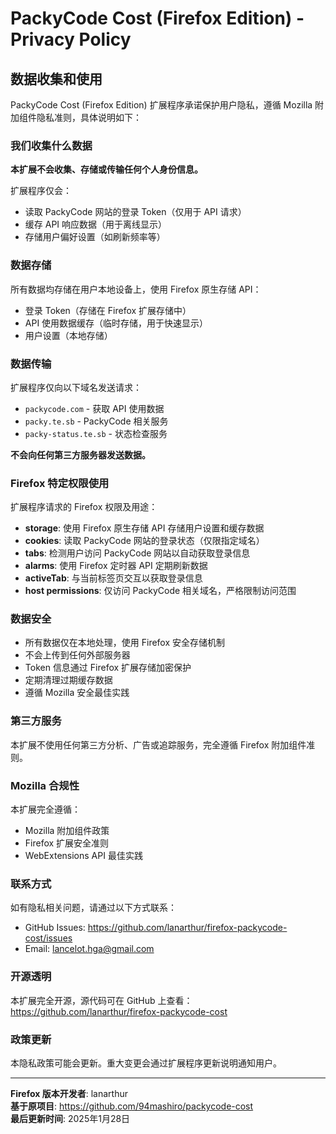 # PackyCode Cost (Firefox Edition) - Privacy Policy

## 数据收集和使用

PackyCode Cost (Firefox Edition) 扩展程序承诺保护用户隐私，遵循 Mozilla 附加组件隐私准则，具体说明如下：

### 我们收集什么数据

**本扩展不会收集、存储或传输任何个人身份信息。**

扩展程序仅会：
- 读取 PackyCode 网站的登录 Token（仅用于 API 请求）
- 缓存 API 响应数据（用于离线显示）
- 存储用户偏好设置（如刷新频率等）

### 数据存储

所有数据均存储在用户本地设备上，使用 Firefox 原生存储 API：
- 登录 Token（存储在 Firefox 扩展存储中）
- API 使用数据缓存（临时存储，用于快速显示）
- 用户设置（本地存储）

### 数据传输

扩展程序仅向以下域名发送请求：
- `packycode.com` - 获取 API 使用数据
- `packy.te.sb` - PackyCode 相关服务
- `packy-status.te.sb` - 状态检查服务

**不会向任何第三方服务器发送数据。**

### Firefox 特定权限使用

扩展程序请求的 Firefox 权限及用途：

- **storage**: 使用 Firefox 原生存储 API 存储用户设置和缓存数据
- **cookies**: 读取 PackyCode 网站的登录状态（仅限指定域名）
- **tabs**: 检测用户访问 PackyCode 网站以自动获取登录信息
- **alarms**: 使用 Firefox 定时器 API 定期刷新数据
- **activeTab**: 与当前标签页交互以获取登录信息
- **host permissions**: 仅访问 PackyCode 相关域名，严格限制访问范围

### 数据安全

- 所有数据仅在本地处理，使用 Firefox 安全存储机制
- 不会上传到任何外部服务器
- Token 信息通过 Firefox 扩展存储加密保护
- 定期清理过期缓存数据
- 遵循 Mozilla 安全最佳实践

### 第三方服务

本扩展不使用任何第三方分析、广告或追踪服务，完全遵循 Firefox 附加组件准则。

### Mozilla 合规性

本扩展完全遵循：
- Mozilla 附加组件政策
- Firefox 扩展安全准则
- WebExtensions API 最佳实践

### 联系方式

如有隐私相关问题，请通过以下方式联系：
- GitHub Issues: https://github.com/lanarthur/firefox-packycode-cost/issues
- Email: lancelot.hga@gmail.com

### 开源透明

本扩展完全开源，源代码可在 GitHub 上查看：
https://github.com/lanarthur/firefox-packycode-cost

### 政策更新

本隐私政策可能会更新。重大变更会通过扩展程序更新说明通知用户。

---

**Firefox 版本开发者**: lanarthur  
**基于原项目**: https://github.com/94mashiro/packycode-cost  
**最后更新时间**: 2025年1月28日